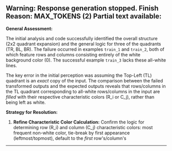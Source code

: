 Warning: Response generation stopped. Finish Reason: MAX_TOKENS (2)
Partial text available:
---
**General Assessment:**

The initial analysis and code successfully identified the overall structure (2x2 quadrant expansion) and the general logic for three of the quadrants (TR, BL, BR). The failure occurred in examples `train_1` and `train_2`, both of which feature rows and columns consisting entirely of the white background color (0). The successful example `train_3` lacks these all-white lines.

The key error in the initial perception was assuming the Top-Left (TL) quadrant is an *exact* copy of the input. The comparison between the failed transformed outputs and the expected outputs reveals that rows/columns in the TL quadrant corresponding to all-white rows/columns in the input are *filled* with their respective characteristic colors (R_i or C_j), rather than being left as white.

**Strategy for Resolution:**

1.  **Refine Characteristic Color Calculation:** Confirm the logic for determining row (R_i) and column (C_j) characteristic colors: most frequent non-white color, tie-break by first appearance (leftmost/topmost), default to the *first* row's/column's
---
